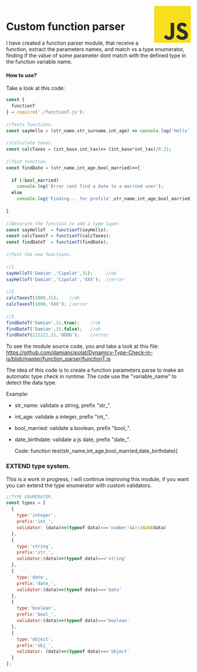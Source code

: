 <img src="https://github.com/damiancipolat/dynamicy-type-check-in-js/blob/master/doc/js-logo.png?raw=true" width="100px" align="right" />

# Custom function parser
I have created a function parser module, that receive a function, extract the parameters names, and match
vs a type enumerator, finding if the value of some parameter dont match with the defined type in the function variable name.

#### How to use?
Take a look at this code:

```js
const {
  functionT
} = require('./functionT.js');

//Tests functions.
const sayHello = (str_name,str_surname,int_age) => console.log('Hello',str_name,',',str_name,' age ',int_age);

//Calculate taxes.
const calcTaxes = (int_base,int_tax)=> (int_base*int_tax)/0.21;

//Test function.
const findDate = (str_name,int_age,bool_married)=>{

  if (!bool_married)
    console.log('Error cant find a date to a married user');
  else
    console.log('Finding... for profile',str_name,int_age,bool_married);

}

//Decorate the function to add a type layer.
const sayHelloT  = functionT(sayHello);
const calcTaxesT = functionT(calcTaxes);
const findDateT  = functionT(findDate);

//Test the new functions.

//1
sayHelloT('Damian','Cipolat',31);     //ok
sayHelloT('Damian','Cipolat','XXX');  //error

//2
calcTaxesT(1000,31);    //ok
calcTaxesT(1000,'XXX'); //error

//3
findDateT('Damian',31,true);    //ok
findDateT('Damian',31,false);   //ok
findDateT(222222,31,'DDDD');    //error
```
To see the module source code, you and take a look at this file: https://github.com/damiancipolat/Dynamicy-Type-Check-in-js/blob/master/function_parser/functionT.js

The idea of this code is to create a function parameters parse to make an automatic type check in runtime. The code use the "variable_name" to detect the data type.

Example:
- str_name: validate a string, prefix "str_".
- int_age: validate a integer, prefix "int_".
- bool_married: validate a boolean, prefix "bool_".
- date_birthdate: validate a js date, prefix "date_".
  
  Code:
    function test(str_name,int_age,bool_married,date_birthdate){

### EXTEND type system.
This is a work in progress, i will continue improving this module, if you want you can extend the type enumerator with
custom validators.

```js
//TYPE ENUMERATOR.
const types = [
  {
    type:'integer',
    prefix:'int_',
    validator: (data)=>(typeof data)==='number'&&!isNaN(data)
  },
  {
    type:'string',    
    prefix:'str_',
    validator:(data)=>(typeof data)==='string'
  },
  {
    type:'date',    
    prefix:'date_',
    validator:(data)=>(typeof data)==='date'
  },
  {
    type:'boolean',
    prefix:'bool_',
    validator:(data)=>(typeof data)==='boolean'
  },
  {
    type:'object',
    prefix:'obj_',
    validator: (data)=>(typeof data)==='object'
  }
];
```
